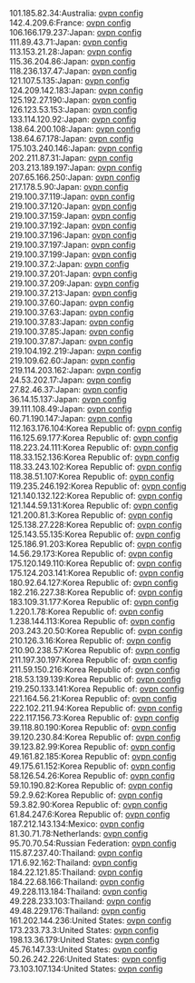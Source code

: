 101.185.82.34:Australia: [ovpn config](vpn/101_185_82_34.ovpn)  
142.4.209.6:France: [ovpn config](vpn/142_4_209_6.ovpn)  
106.166.179.237:Japan: [ovpn config](vpn/106_166_179_237.ovpn)  
111.89.43.71:Japan: [ovpn config](vpn/111_89_43_71.ovpn)  
113.153.21.28:Japan: [ovpn config](vpn/113_153_21_28.ovpn)  
115.36.204.86:Japan: [ovpn config](vpn/115_36_204_86.ovpn)  
118.236.137.47:Japan: [ovpn config](vpn/118_236_137_47.ovpn)  
121.107.5.135:Japan: [ovpn config](vpn/121_107_5_135.ovpn)  
124.209.142.183:Japan: [ovpn config](vpn/124_209_142_183.ovpn)  
125.192.27.190:Japan: [ovpn config](vpn/125_192_27_190.ovpn)  
126.123.53.153:Japan: [ovpn config](vpn/126_123_53_153.ovpn)  
133.114.120.92:Japan: [ovpn config](vpn/133_114_120_92.ovpn)  
138.64.200.108:Japan: [ovpn config](vpn/138_64_200_108.ovpn)  
138.64.67.178:Japan: [ovpn config](vpn/138_64_67_178.ovpn)  
175.103.240.146:Japan: [ovpn config](vpn/175_103_240_146.ovpn)  
202.211.87.31:Japan: [ovpn config](vpn/202_211_87_31.ovpn)  
203.213.189.197:Japan: [ovpn config](vpn/203_213_189_197.ovpn)  
207.65.166.250:Japan: [ovpn config](vpn/207_65_166_250.ovpn)  
217.178.5.90:Japan: [ovpn config](vpn/217_178_5_90.ovpn)  
219.100.37.119:Japan: [ovpn config](vpn/219_100_37_119.ovpn)  
219.100.37.120:Japan: [ovpn config](vpn/219_100_37_120.ovpn)  
219.100.37.159:Japan: [ovpn config](vpn/219_100_37_159.ovpn)  
219.100.37.192:Japan: [ovpn config](vpn/219_100_37_192.ovpn)  
219.100.37.196:Japan: [ovpn config](vpn/219_100_37_196.ovpn)  
219.100.37.197:Japan: [ovpn config](vpn/219_100_37_197.ovpn)  
219.100.37.199:Japan: [ovpn config](vpn/219_100_37_199.ovpn)  
219.100.37.2:Japan: [ovpn config](vpn/219_100_37_2.ovpn)  
219.100.37.201:Japan: [ovpn config](vpn/219_100_37_201.ovpn)  
219.100.37.209:Japan: [ovpn config](vpn/219_100_37_209.ovpn)  
219.100.37.213:Japan: [ovpn config](vpn/219_100_37_213.ovpn)  
219.100.37.60:Japan: [ovpn config](vpn/219_100_37_60.ovpn)  
219.100.37.63:Japan: [ovpn config](vpn/219_100_37_63.ovpn)  
219.100.37.83:Japan: [ovpn config](vpn/219_100_37_83.ovpn)  
219.100.37.85:Japan: [ovpn config](vpn/219_100_37_85.ovpn)  
219.100.37.87:Japan: [ovpn config](vpn/219_100_37_87.ovpn)  
219.104.192.219:Japan: [ovpn config](vpn/219_104_192_219.ovpn)  
219.109.62.60:Japan: [ovpn config](vpn/219_109_62_60.ovpn)  
219.114.203.162:Japan: [ovpn config](vpn/219_114_203_162.ovpn)  
24.53.202.17:Japan: [ovpn config](vpn/24_53_202_17.ovpn)  
27.82.46.37:Japan: [ovpn config](vpn/27_82_46_37.ovpn)  
36.14.15.137:Japan: [ovpn config](vpn/36_14_15_137.ovpn)  
39.111.108.49:Japan: [ovpn config](vpn/39_111_108_49.ovpn)  
60.71.190.147:Japan: [ovpn config](vpn/60_71_190_147.ovpn)  
112.163.176.104:Korea Republic of: [ovpn config](vpn/112_163_176_104.ovpn)  
116.125.69.177:Korea Republic of: [ovpn config](vpn/116_125_69_177.ovpn)  
118.223.24.111:Korea Republic of: [ovpn config](vpn/118_223_24_111.ovpn)  
118.33.152.136:Korea Republic of: [ovpn config](vpn/118_33_152_136.ovpn)  
118.33.243.102:Korea Republic of: [ovpn config](vpn/118_33_243_102.ovpn)  
118.38.51.107:Korea Republic of: [ovpn config](vpn/118_38_51_107.ovpn)  
119.235.246.192:Korea Republic of: [ovpn config](vpn/119_235_246_192.ovpn)  
121.140.132.122:Korea Republic of: [ovpn config](vpn/121_140_132_122.ovpn)  
121.144.59.131:Korea Republic of: [ovpn config](vpn/121_144_59_131.ovpn)  
121.200.81.3:Korea Republic of: [ovpn config](vpn/121_200_81_3.ovpn)  
125.138.27.228:Korea Republic of: [ovpn config](vpn/125_138_27_228.ovpn)  
125.143.55.135:Korea Republic of: [ovpn config](vpn/125_143_55_135.ovpn)  
125.186.91.203:Korea Republic of: [ovpn config](vpn/125_186_91_203.ovpn)  
14.56.29.173:Korea Republic of: [ovpn config](vpn/14_56_29_173.ovpn)  
175.120.149.110:Korea Republic of: [ovpn config](vpn/175_120_149_110.ovpn)  
175.124.203.141:Korea Republic of: [ovpn config](vpn/175_124_203_141.ovpn)  
180.92.64.127:Korea Republic of: [ovpn config](vpn/180_92_64_127.ovpn)  
182.216.227.38:Korea Republic of: [ovpn config](vpn/182_216_227_38.ovpn)  
183.109.31.177:Korea Republic of: [ovpn config](vpn/183_109_31_177.ovpn)  
1.220.1.78:Korea Republic of: [ovpn config](vpn/1_220_1_78.ovpn)  
1.238.144.113:Korea Republic of: [ovpn config](vpn/1_238_144_113.ovpn)  
203.243.20.50:Korea Republic of: [ovpn config](vpn/203_243_20_50.ovpn)  
210.126.3.16:Korea Republic of: [ovpn config](vpn/210_126_3_16.ovpn)  
210.90.238.57:Korea Republic of: [ovpn config](vpn/210_90_238_57.ovpn)  
211.197.30.197:Korea Republic of: [ovpn config](vpn/211_197_30_197.ovpn)  
211.59.150.216:Korea Republic of: [ovpn config](vpn/211_59_150_216.ovpn)  
218.53.139.139:Korea Republic of: [ovpn config](vpn/218_53_139_139.ovpn)  
219.250.133.141:Korea Republic of: [ovpn config](vpn/219_250_133_141.ovpn)  
221.164.56.21:Korea Republic of: [ovpn config](vpn/221_164_56_21.ovpn)  
222.102.211.94:Korea Republic of: [ovpn config](vpn/222_102_211_94.ovpn)  
222.117.156.73:Korea Republic of: [ovpn config](vpn/222_117_156_73.ovpn)  
39.118.80.190:Korea Republic of: [ovpn config](vpn/39_118_80_190.ovpn)  
39.120.230.84:Korea Republic of: [ovpn config](vpn/39_120_230_84.ovpn)  
39.123.82.99:Korea Republic of: [ovpn config](vpn/39_123_82_99.ovpn)  
49.161.82.185:Korea Republic of: [ovpn config](vpn/49_161_82_185.ovpn)  
49.175.61.152:Korea Republic of: [ovpn config](vpn/49_175_61_152.ovpn)  
58.126.54.26:Korea Republic of: [ovpn config](vpn/58_126_54_26.ovpn)  
59.10.190.82:Korea Republic of: [ovpn config](vpn/59_10_190_82.ovpn)  
59.2.9.62:Korea Republic of: [ovpn config](vpn/59_2_9_62.ovpn)  
59.3.82.90:Korea Republic of: [ovpn config](vpn/59_3_82_90.ovpn)  
61.84.247.6:Korea Republic of: [ovpn config](vpn/61_84_247_6.ovpn)  
187.212.143.134:Mexico: [ovpn config](vpn/187_212_143_134.ovpn)  
81.30.71.78:Netherlands: [ovpn config](vpn/81_30_71_78.ovpn)  
95.70.70.54:Russian Federation: [ovpn config](vpn/95_70_70_54.ovpn)  
115.87.237.40:Thailand: [ovpn config](vpn/115_87_237_40.ovpn)  
171.6.92.162:Thailand: [ovpn config](vpn/171_6_92_162.ovpn)  
184.22.121.85:Thailand: [ovpn config](vpn/184_22_121_85.ovpn)  
184.22.68.166:Thailand: [ovpn config](vpn/184_22_68_166.ovpn)  
49.228.113.184:Thailand: [ovpn config](vpn/49_228_113_184.ovpn)  
49.228.233.103:Thailand: [ovpn config](vpn/49_228_233_103.ovpn)  
49.48.229.176:Thailand: [ovpn config](vpn/49_48_229_176.ovpn)  
161.202.144.236:United States: [ovpn config](vpn/161_202_144_236.ovpn)  
173.233.73.3:United States: [ovpn config](vpn/173_233_73_3.ovpn)  
198.13.36.179:United States: [ovpn config](vpn/198_13_36_179.ovpn)  
45.76.147.33:United States: [ovpn config](vpn/45_76_147_33.ovpn)  
50.26.242.226:United States: [ovpn config](vpn/50_26_242_226.ovpn)  
73.103.107.134:United States: [ovpn config](vpn/73_103_107_134.ovpn)  
